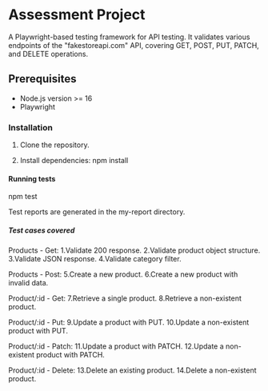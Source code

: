 # Assessment Project

A Playwright-based testing framework for API testing. It validates various endpoints of the "fakestoreapi.com" API, covering GET, POST, PUT, PATCH, and DELETE operations.

## Prerequisites

- Node.js version >= 16
- Playwright

### Installation

1. Clone the repository.

2. Install dependencies:
   npm install

#### Running tests
   npm test

Test reports are generated in the my-report directory.

##### Test cases covered
Products - Get:
1.Validate 200 response.
2.Validate product object structure.
3.Validate JSON response.
4.Validate category filter.

Products - Post:
5.Create a new product.
6.Create a new product with invalid data.

Product/:id - Get:
7.Retrieve a single product.
8.Retrieve a non-existent product.

Product/:id - Put:
9.Update a product with PUT.
10.Update a non-existent product with PUT.

Product/:id - Patch:
11.Update a product with PATCH.
12.Update a non-existent product with PATCH.

Product/:id - Delete:
13.Delete an existing product.
14.Delete a non-existent product.
